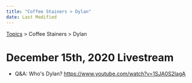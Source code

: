 ```yaml
---
title: "Coffee Stainers > Dylan"
date: Last Modified
---
```

[Topics](../../topics.md) > Coffee Stainers > Dylan

# December 15th, 2020 Livestream
* Q&A: Who's Dylan? https://www.youtube.com/watch?v=1SJA0S2IagA
